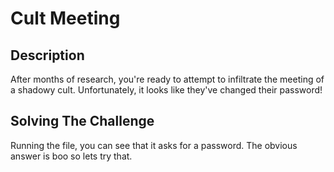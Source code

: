 # Cult Meeting

## Description
After months of research, you're ready to attempt to infiltrate the meeting of a shadowy cult. Unfortunately, it looks like they've changed their password!

## Solving The Challenge
Running the file, you can see that it asks for a password. The obvious answer is boo so lets try that.

